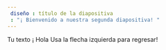 ```yaml
---
 diseño : título de la diapositiva
 : "¡ Bienvenido a nuestra segunda diapositiva! "
---
```

Tu texto ¡ Hola
Usa la flecha izquierda para regresar!
